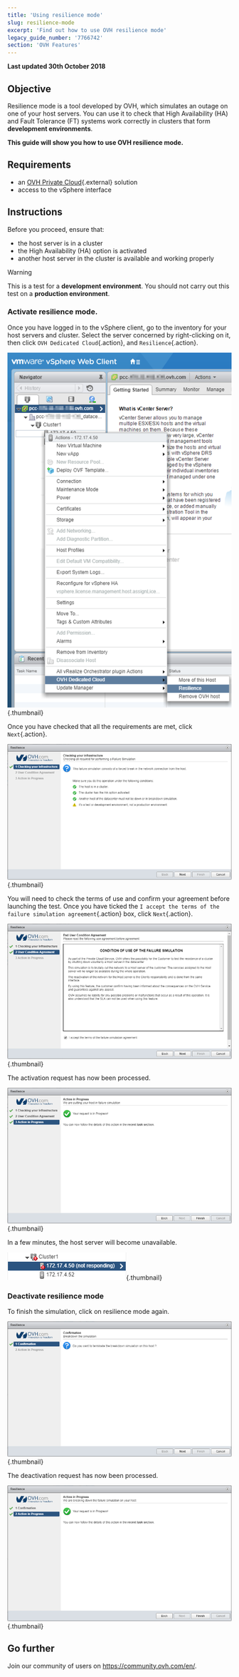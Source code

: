 ```yaml
---
title: 'Using resilience mode'
slug: resilience-mode
excerpt: 'Find out how to use OVH resilience mode'
legacy_guide_number: '7766742'
section: 'OVH Features'
---
```


**Last updated 30th October 2018**

## Objective

Resilience mode is a tool developed by OVH, which simulates an outage on one of your host servers. You can use it to check that High Availability (HA) and Fault Tolerance (FT) systems work correctly in clusters that form **development environments**.

**This guide will show you how to use OVH resilience mode.**

## Requirements

* an [OVH Private Cloud](https://www.ovh.com/sg/private-cloud/){.external} solution
* access to the vSphere interface



## Instructions

Before you proceed, ensure that:

- the host server is in a cluster
- the High Availability (HA) option is activated
- another host server in the cluster is available and working properly

> [!warning]
>
> This is a test for a **development environment**. You should not carry out this test on a **production environment**.
> 


### Activate resilience mode.

Once you have logged in to the vSphere client, go to the inventory for your host servers and cluster. Select the server concerned by right-clicking on it, then click `OVH Dedicated Cloud`{.action}, and `Resilience`{.action}.

![Right-click on the host to activate resilience mode](images/resilience_01.png){.thumbnail}

Once you have checked that all the requirements are met, click `Next`{.action}.

![Check requirements and confirm](images/resilience_02.png){.thumbnail}

You will need to check the terms of use and confirm your agreement before launching the test. Once you have ticked the `I accept the terms of the failure simulation agreement`{.action} box, click `Next`{.action}.

![Confirm terms of use](images/resilience_03.png){.thumbnail}

The activation request has now been processed.

![Activating resilience mode](images/resilience_04.png){.thumbnail}

In a few minutes, the host server will become unavailable.

![Host unavailable](images/resilience_05.png){.thumbnail}


### Deactivate resilience mode

To finish the simulation, click on resilience mode again.

![Finalise the simulation](images/resilience_06.png){.thumbnail}

The deactivation request has now been processed.

![Deactivating resilience mode](images/resilience_07.png){.thumbnail}

## Go further

Join our community of users on <https://community.ovh.com/en/>.
